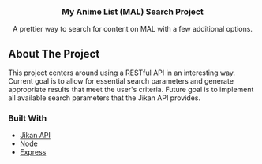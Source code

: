 <div align="center">
  <h3 align="center">My Anime List (MAL) Search Project</h3>
</div>
<p align="center">A prettier way to search for content on MAL with a few additional options.</p>

## About The Project

This project centers around using a RESTful API in an interesting way. Current goal is to allow for essential search parameters and generate appropriate results that meet the user's criteria. Future goal is to implement all available search parameters that the Jikan API provides.

### Built With
* [Jikan API](https://jikan.moe/)
* [Node](https://nodejs.org/)
* [Express](https://expressjs.com/) 
